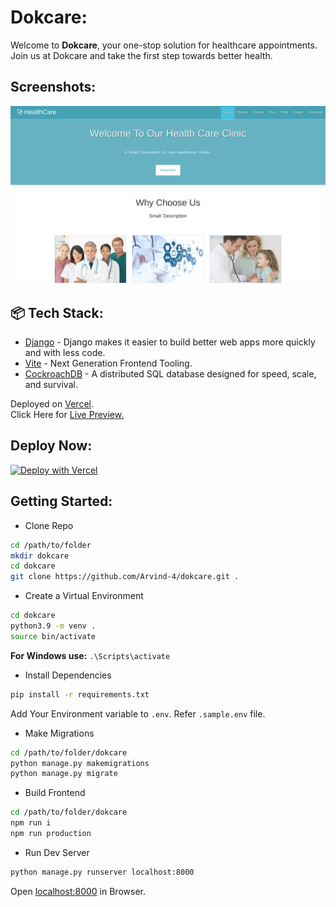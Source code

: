 # Dokcare:

Welcome to **Dokcare**, your one-stop solution for healthcare appointments. Join us at Dokcare and take the first step towards better health.

## Screenshots:

<img src="https://github.com/Arvind-4/dokcare/blob/main/.github/static/homepage.png?raw=true" alt="Home Page" />

## 📦 Tech Stack:

- [Django](https://www.djangoproject.com) - Django makes it easier to build better web apps more quickly and with less code.
- [Vite](https://vitejs.dev/)  - Next Generation Frontend Tooling.
- [CockroachDB](https://www.cockroachlabs.com/)  - A distributed SQL database designed for speed, scale, and survival.


Deployed on [Vercel](https://vercel.com/). <br/>
Click Here for [Live Preview.](https://dokcare.vercel.app/)



## Deploy Now:
[![Deploy with Vercel](https://vercel.com/button)](https://vercel.com/new/clone?repository-url=https://github.com/Arvind-4/dokcare/)

## Getting Started: 

- Clone Repo 

```bash
cd /path/to/folder
mkdir dokcare
cd dokcare
git clone https://github.com/Arvind-4/dokcare.git .
```  

- Create a Virtual Environment

```bash
cd dokcare
python3.9 -m venv .
source bin/activate
```

**For Windows use:** `.\Scripts\activate`

- Install Dependencies

```bash
pip install -r requirements.txt
```

Add Your Environment variable to `.env`.
 Refer `.sample.env` file.

- Make Migrations

```bash
cd /path/to/folder/dokcare
python manage.py makemigrations
python manage.py migrate
```

- Build Frontend

```bash
cd /path/to/folder/dokcare
npm run i
npm run production
```

- Run Dev Server

```bash
python manage.py runserver localhost:8000
```

Open [localhost:8000](http://localhost:8000/) in Browser.
